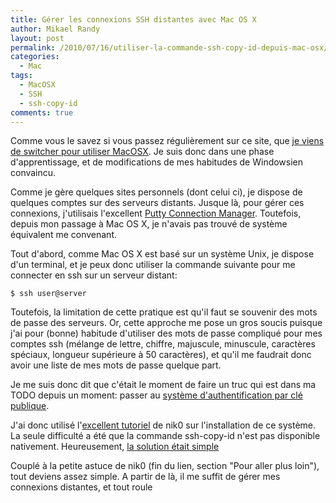 ```yaml
---
title: Gérer les connexions SSH distantes avec Mac OS X
author: Mikael Randy
layout: post
permalink: /2010/07/16/utiliser-la-commande-ssh-copy-id-depuis-mac-osx/
categories:
  - Mac
tags:
  - MacOSX
  - SSH
  - ssh-copy-id
comments: true
---
```


Comme vous le savez si vous passez régulièrement sur ce site, que [je viens de switcher pour utiliser MacOSX](/post/2010/05/22/Je-switche). Je suis donc dans une phase d'apprentissage, et de modifications de mes habitudes de Windowsien convaincu.

Comme je gère quelques sites personnels (dont celui ci), je dispose de quelques comptes sur des serveurs distants. Jusque là, pour gérer ces connexions, j'utilisais l'excellent [Putty Connection Manager](http://www.chiark.greenend.org.uk/~sgtatham/putty/download.html). Toutefois, depuis mon passage à Mac OS X, je n'avais pas trouvé de système équivalent me convenant.

Tout d'abord, comme Mac OS X est basé sur un système Unix, je dispose d'un terminal, et je peux donc utiliser la commande suivante pour me connecter en ssh sur un serveur distant:

```
$ ssh user@server
```

Toutefois, la limitation de cette pratique est qu'il faut se souvenir des mots de passe des serveurs. Or, cette approche me pose un gros soucis puisque j'ai pour (bonne) habitude d'utiliser des mots de passe compliqué pour mes comptes ssh (mélange de lettre, chiffre, majuscule, minuscule, caractères spéciaux, longueur supérieure à 50 caractères), et qu'il me faudrait donc avoir une liste de mes mots de passe quelque part.

Je me suis donc dit que c'était le moment de faire un truc qui est dans ma TODO depuis un moment: passer au [système d'authentification par clé publique](http://fr.wikipedia.org/wiki/Secure_Shell#SSH_avec_authentification_par_clefs).

J'ai donc utilisé l'[excellent tutoriel](http://prendreuncafe.com/blog/post/2005/08/29/262-installer-sa-cle-ssh-sur-un-serveur-distant) de nik0 sur l'installation de ce système. La seule difficulté a été que la commande ssh-copy-id n'est pas disponible nativement. Heureusement, [la solution était simple](/2010/07/16/utiliser-la-commande-ssh-copy-id-depuis-mac-osx-2/)

Couplé à la petite astuce de nik0 (fin du lien, section "Pour aller plus loin"), tout deviens assez simple. A partir de là, il me suffit de gérer mes connexions distantes, et tout roule
